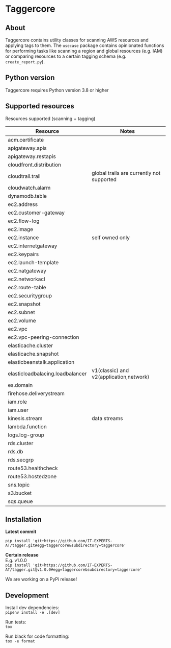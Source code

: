 # Taggercore

## About
Taggercore contains utility classes for scanning AWS resources and applying tags to them.
The `usecase` package contains opinionated functions for performing tasks like scanning a region and global resources (e.g. IAM) or comparing resources to a certain tagging schema (e.g. `create_report.py`).
## Python version
Taggercore requires Python version 3.8 or higher
## Supported resources
Resources supported (scanning + tagging)

|Resource|Notes|
|---|---|
|	acm.certificate	|		|
|	apigateway.apis	|		|
|	apigateway.restapis	|		|
|	cloudfront.distribution	|		|
|	cloudtrail.trail	|global trails are currently not supported|
|	cloudwatch.alarm	|		|
|	dynamodb.table	|
|	ec2.address	|		|
|	ec2.customer-gateway	|		|
|	ec2.flow-log	|
|	ec2.image	|		|
|	ec2.instance	| self owned only
|	ec2.internetgateway	|		|
|	ec2.keypairs	|		|
|	ec2.launch-template	|		|
|	ec2.natgateway	|		|
|	ec2.networkacl	|		|
|	ec2.route-table	|		|
|	ec2.securitygroup	|		|
|	ec2.snapshot	|		|
|	ec2.subnet	|		|
|	ec2.volume	|		|
|	ec2.vpc	|		|
|	ec2.vpc-peering-connection	|
|	elasticache.cluster	|		|
|	elasticache.snapshot	|		|
|	elasticbeanstalk.application	|		|
|	elasticloadbalacing.loadbalancer	|	v1(classic) and v2(application,network)	|
|	es.domain	|
|	firehose.deliverystream	|		|
|	iam.role	|		|
|	iam.user	|		|
|	kinesis.stream	|	data streams	|
|	lambda.function	|
|	logs.log-group	|		|
|	rds.cluster	|
|	rds.db	|
|	rds.secgrp	|		|
|	route53.healthcheck	|
|	route53.hostedzone	|  
|	sns.topic	|		|
|	s3.bucket	|
|	sqs.queue	|
## Installation

**Latest commit**

`pip install 'git+https://github.com/IT-EXPERTS-AT/tagger.git#egg=taggercore&subdirectory=taggercore'`

**Certain release**  
E.g. v1.0.0  
`pip install 'git+https://github.com/IT-EXPERTS-AT/tagger.git@v1.0.0#egg=taggercore&subdirectory=taggercore'`  

We are working on a PyPi release!
## Development

Install dev dependencies:  
`pipenv install -e .[dev]`  

Run tests:  
`tox`

Run black for code formatting:  
`tox -e format`
